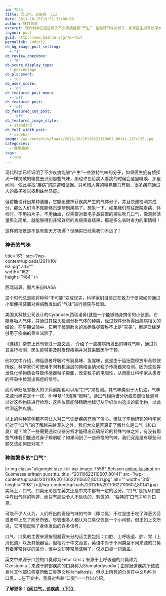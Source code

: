 ```yaml
---
id: 7554
title: 闻口气，诊疾病 （上）
date: 2011-10-25T19:52:32+00:00
author: 林竹萧萧
excerpt: 现代科学已经证明了不少疾病能够“产生”一些独特气味的分子，如果医生拥有侦探犬一样灵敏的嗅觉去识别那些气味，那也许在给病人看病的时候会这里嗅嗅、那里闻闻，依此寻找“疾病”的踪迹和证据。这样的场景是不是有些天方夜谭？但确实已经离我们不远了！
layout: post
guid: http://www.bazhua.org/?p=7554
permalink: /odor1/
cb_bg_image_post_setting:
  - "1"
cb_review_checkbox:
  - "0"
cb_score_display_type:
  - percentage
cb_placement:
  - top
cb_user_score:
  - 'on'
cb_featured_post_menu:
  - 'off'
cb_featured_post:
  - 'off'
cb_featured_cat_post:
  - 'off'
cb_featured_image_style:
  - standard
cb_full_width_post:
  - sidebar
image: /wp-content/uploads/2011/10/20110622110607_80141-125x125.jpg
categories:
  - 健康趣闻
tags:
  - 气味
---
```

现代科学已经证明了不少疾病能够“产生”一些独特气味的分子，如果医生拥有侦探犬一样灵敏的嗅觉去识别那些气味，那也许在给病人看病的时候会这里嗅嗅、那里闻闻，依此寻找“疾病”的踪迹和证据。只可惜人类的嗅觉能力有限，很多疾病通过人的鼻子难以找到蛛丝马迹。

但若能设计出某种装置，它能迅速捕获疾病产生的气体分子，并且快速检测其成分，那么人们岂不就能够迅速辨别疾病了。想象一下，如果我们前往医院看病、体检时，不用拍片子，不用抽血，仅需要对着电子鼻装置的探头吹几口气，像测肺活量那么简单，就能够得到非常详尽的疾病筛查结果，那是多么省时省力的事情呀！

这样的场景是不是有些天方夜谭？但确实已经离我们不远了！

### 神奇的气味

<div id="attachment_7557" style="width: 172px" class="wp-caption alignright">
  title=&#8221;63&#8243; src=&#8221;/wp-content/uploads/2011/10/63.jpg&#8221; alt=&#8221;&#8221; width=&#8221;162&#8243; height=&#8221;464&#8243; /></a>
  
  <p class="wp-caption-text">
    西瑞诺鼻。图片来自NASA
  </p>
</div>

这个时代总是能将种种“不可能”变成现实，科学家们目前正在致力于研究如何通过小型便携装置对疾病散发出的“气味”进行捕获与检测。

美国某科技公司设计的Cyranose(西瑞诺鼻)就是一个能够随身携带的小装置。它能够吸入气体，并通过其探头检测分析气体的种类，经过软件分析得出疾病相关的结论。在早期试验中，它用于检测肺炎的准确性尽管称不上是“完美”，但是已经足够用于疾病的筛查试验了。

《连线》杂志上还刊登过[一篇文章](http://www.wired.com/magazine/2011/05/st_smellofsick/)， 介绍了一些疾病所发出的特殊气味，通过对其进行检测，医生能够更及时发现疾病并对其采取医学干预。

例如文中介绍，肺癌患者呼吸时有氨臭味、鱼腥味，这是由于癌细胞释放甲基联胺所致。科学家们可使用不同有机涂层的网格金纳米粒子传感器来检测。因为这些挥发性化学物质会导致传感器粒子膨胀，改变粒子的电阻性，从而能让科学家从患者的呼吸中检测出癌症的信号。

而对孕妇危害极大的子痫前期也可以用“口气”来检测。其气味类似于火机油，气味来源也确实是十一烷，6-甲基-13烷等“燃料”。通过气相色谱分析或质谱仪检测可以对这些物质进行检测，这些仪器能够精确地标记从孕妇体内逸出的氧化物，以此检测这种疾病。

以上的种种实例都不禁让人对口气诊断疾病充满了信心。但除了辛勤研究的科学家们对于“口气”的了解越来越深入之外，我们大众是否真正了解什么是口气（和口臭）呢？除了一些需要通过仪器分析才能得出正确结论的特殊气味之外，有没有那些气味我们能通过鼻子辨别呢？如果闻到了一些奇怪的气味，我们究竟是有哪些问题又该如何应对呢？

### 种类繁多的“口气”

[<img class="alignright size-full wp-image-7556" Betsson [online kasinot](http://s4gambling.com/fi) on Suomessa erittain suosittu. title=&#8221;20110622110607\_80141&#8243; src=&#8221;/wp-content/uploads/2011/10/20110622110607\_80141.jpg&#8221; alt=&#8221;&#8221; width=&#8221;315&#8243; height=&#8221;398&#8243; />](/wp-content/uploads/2011/10/20110622110607_80141.jpg)实际上，口气、口臭无论是在英文还是中文中都有一定的区分。“口气”是指从口腔中呼出气体的味道，而只有那些令人不愉快的、刺激的、“独特的”口气才称为口臭。

可能不少人认为，人们呼出的奇怪气味的气体（即口臭）不过是由于吃了洋葱大蒜或者早上忘了刷牙所致。尽管很多人都认为口臭仅仅是一个小问题，但正如上文所说，它可能反映了身体发出的许多信号。

口气、口臭的主要来源按照器官来分的话主要包括：口腔、上呼吸道、肺、胃（上消化道）以及其他器官。但相对于中文而言，英语中对于不同类型不同来源的口臭有着非常详尽的区分，但中文却非常简洁明了，仅以口臭一词涵盖。

英文中来源于口腔的口臭称为Fetor Oris；来源于上呼吸道的口臭称为Ozostomia；来源于肺部疾病的口臭称为Stomatodysodia；由胃肠道疾病所致或身体其他部位病变所致口臭英文称为Halitosis，但以上所有的分类在中文均称为口臭……在下文中，我将对各路“口臭”一一作以介绍。

**了解更多：<a href=" http://www.bazhua.org/2011/10/odor2.html" target="_blank">《闻口气，诊疾病 （下）》</a>**
